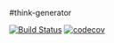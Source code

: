 #think-generator

[![Build Status](https://travis-ci.org/think-projects/think-generator.svg?branch=master)](https://travis-ci.org/think-projects/think-framework)
[![codecov](https://codecov.io/gh/think-projects/think-generator/branch/master/graph/badge.svg?token=OTIN6XE7J6)](https://codecov.io/gh/think-projects/think-generator)
